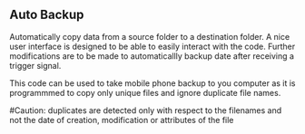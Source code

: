 ## Auto Backup
 Automatically copy data from a source folder to a destination folder. A nice user interface is designed to be able to easily interact with the code. Further modifications are to be made to automaticallly backup date after receiving a trigger signal.
 
 This code can be used to take mobile phone backup to you computer as it is programmmed to copy only unique files and ignore duplicate file names. 
 
 #Caution:
 duplicates are detected only with respect to the filenames and not the date of creation, modification or attributes of the file
